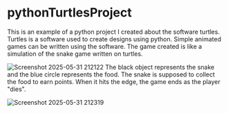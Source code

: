 # pythonTurtlesProject
This is an example of a python project I created about the software turtles. Turtles is a software used to create designs using python. Simple animated games can be written using the software. 
The game created is like a simulation of the snake game written on turtles. 

![Screenshot 2025-05-31 212122](https://github.com/user-attachments/assets/e9fabddd-2f5f-4bb1-93af-d15bbc942b22)
The black object represents the snake and the blue circle represents the food.
The snake is supposed to collect the food to earn points. 
When it hits the edge, the game ends as the player "dies". 

![Screenshot 2025-05-31 212319](https://github.com/user-attachments/assets/5fc5b31a-3b75-43cb-a343-ec6f60980652)
